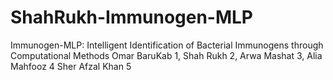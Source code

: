 # ShahRukh-Immunogen-MLP
Immunogen-MLP:  Intelligent Identification of Bacterial Immunogens through Computational Methods
Omar BaruKab 1, Shah Rukh 2, Arwa Mashat 3, Alia Mahfooz 4  Sher Afzal Khan 5
